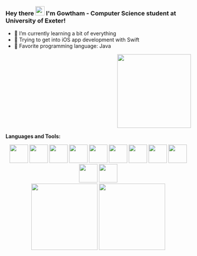 ### Hey there <img src="https://media.giphy.com/media/hvRJCLFzcasrR4ia7z/giphy.gif" width="25px"> I'm Gowtham - Computer Science student at University of Exeter! 

- 🐢 I’m currently learning a bit of everything
- 👾 Trying to get into iOS app development with Swift
- 🐳 Favorite programming language: Java
<div align="right" width="200">
  <img src="https://user-images.githubusercontent.com/5713670/87202985-820dcb80-c2b6-11ea-9f56-7ec461c497c3.gif" width="200"/>
</div>

**Languages and Tools:**  
<div align="center">
  <code><img height="50" src="https://image.flaticon.com/icons/svg/2861/2861557.svg"></code>
  <code><img height="50" src="https://image.flaticon.com/icons/svg/3190/3190604.svg"></code>
  <code><img height="50" src="https://image.flaticon.com/icons/svg/2942/2942156.svg"></code>
  <code><img height="50" src="https://img.icons8.com/color/48/000000/golang.png"></code>
  <code><img height="50" src="https://image.flaticon.com/icons/svg/1628/1628182.svg"></code>
  <code><img height="50" src="https://image.flaticon.com/icons/png/512/2085/2085061.png"></code>
  <code><img height="50" src="https://image.flaticon.com/icons/svg/2535/2535543.svg"></code>
  <code><img height="50" src="https://cdn.icon-icons.com/icons2/1508/PNG/512/matlab_104289.png"></code>
  <code><img height="50" src="https://image.flaticon.com/icons/svg/2721/2721297.svg"></code>
  <code><img height="50" src="https://image.flaticon.com/icons/svg/752/752605.svg"></code>
  <code><img height="50" src="https://image.flaticon.com/icons/svg/1680/1680899.svg"></code>
</div>


<div align="center">
  <img height="180em" src="https://github-readme-stats-three-sepia.vercel.app/api?username=gowth6m&show_icons=true&hide_border=false&theme=gotham" />
  <img height="180em" src="https://github-readme-stats-three-sepia.vercel.app/api/top-langs/?username=gowth6m&layout=compact&exclude_repo=github-readme-stats&hide_border=false&theme=gotham" />
</div>


[website]: https://gowtham.co.uk/
[linkedin]: https://linkedin.com/in/gowtham4n/
